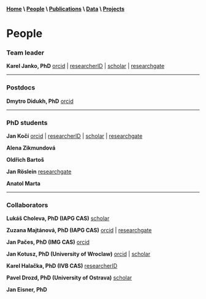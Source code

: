 **[Home](index.html) \ [People](people.html) \ [Publications](publications.html) \ [Data](data.html) \ [Projects](projects.html)**

# People
### Team leader
**Karel Janko, PhD**
[orcid](http://orcid.org/0000-0002-7866-4937) |
[researcherID](https://publons.com/researcher/2521634/karel-janko/) |
[scholar](https://scholar.google.com/citations?user=azHnMBgAAAAJ&hl=en&oi=ao) |
[researchgate](https://www.researchgate.net/profile/Karel_Janko)

***

### Postdocs
**Dmytro Didukh, PhD**
[orcid](http://orcid.org/0000-0002-1152-813X)

***

### PhD students
**Jan Kočí**
[orcid](https://orcid.org/0000-0002-9036-8321) | 
[researcherID](https://publons.com/researcher/2915880/jan-koci/) | 
[scholar](https://scholar.google.com/citations?user=T-A4CwMAAAAJ&hl=en&oi=sra) | 
[researchgate](https://www.researchgate.net/profile/Jan_Koci2)

**Alena Zikmundová**

**Oldřich Bartoš**

**Jan Röslein**
[researchgate](https://www.researchgate.net/profile/Jan_Roeslein)

**Anatol Marta**

***

### Collaborators
**Lukáš Choleva, PhD (IAPG CAS)**
[scholar](https://scholar.google.com/citations?user=FH-hkZ8AAAAJ&hl=en)

**Zuzana Majtánová, PhD (IAPG CAS)**
[orcid](http://orcid.org/0000-0002-7100-2922) |
[researchgate](https://www.researchgate.net/profile/Zuzana_Majtanova)

**Jan Pačes, PhD (IMG CAS)**
[orcid](http://orcid.org/0000-0003-3059-6127)

**Jan Kotusz, PhD (University of Wroclaw)**
[orcid](http://orcid.org/0000-0001-6229-7610) |
[scholar](https://scholar.google.com/citations?user=pmbgn-kAAAAJ&hl=en)

**Karel Halačka, PhD (IVB CAS)**
[researcherID](https://publons.com/researcher/2526876/karel-halacka/)

**Pavel Drozd, PhD (University of Ostrava)**
[scholar](https://scholar.google.com/citations?user=JRjv9p0AAAAJ&hl=en)

**Jan Eisner, PhD**
